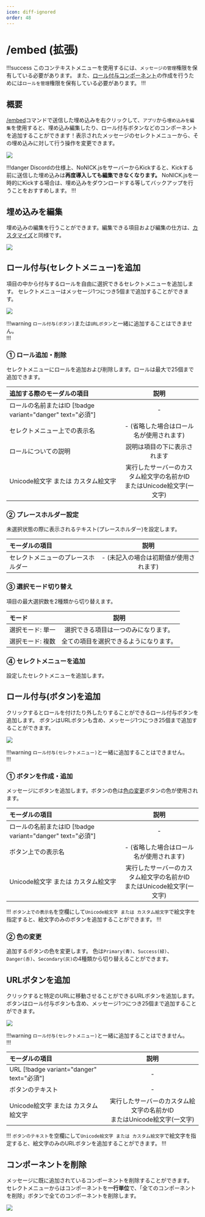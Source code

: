 ```yaml
---
icon: diff-ignored
order: 48
---
```


# /embed (拡張)
!!!success
このコンテキストメニューを使用するには、`メッセージの管理`権限を保有している必要があります。
また、[ロール付与コンポーネント](#ロール付与セレクトメニューを追加)の作成を行うためには`ロールを管理`権限を保有している必要があります。
!!!

## 概要
[/embed](/features/embed.md)コマンドで送信した埋め込みを右クリックして、`アプリ`から`埋め込みを編集`を使用すると、埋め込み編集したり、ロール付与ボタンなどのコンポーネントを追加することができます！表示されたメッセージのセレクトメニューから、その埋め込みに対して行う操作を変更できます。

![](/static/features/embed/9.png)

!!!danger
Discordの仕様上、NoNICK.jsをサーバーからKickすると、Kickする前に送信した埋め込みは**再度導入しても編集できなくなります。**
NoNICK.jsを一時的にKickする場合は、埋め込みをダウンロードする等してバックアップを行うことをおすすめします。
!!!

## 埋め込みを編集
埋め込みの編集を行うことができます。編集できる項目および編集の仕方は、[カスタマイズ](/features/embed.md/#カスタマイズ)と同様です。

![](/static/features/embed/11.png)

## ロール付与(セレクトメニュー)を追加
項目の中から付与するロールを自由に選択できるセレクトメニューを追加します。
セレクトメニューはメッセージ1つにつき5個まで追加することができます。

![](/static/features/embed/10.png)

!!!warning
`ロール付与(ボタン)`または`URLボタン`と一緒に追加することはできません。  
!!!

### ① ロール追加・削除
セレクトメニューにロールを追加および削除します。ロールは最大で25個まで追加できます。

追加する際のモーダルの項目                                 | 説明
:---                                                       | :---:
ロールの名前またはID [!badge variant="danger" text="必須"] | -
セレクトメニュー上での表示名                               | - (省略した場合はロール名が使用されます)
ロールについての説明                                       | 説明は項目の下に表示されます
Unicode絵文字 または カスタム絵文字                        | 実行したサーバーのカスタム絵文字の名前かID<br>またはUnicode絵文字(一文字)

### ② プレースホルダー設定
未選択状態の際に表示されるテキスト(プレースホルダー)を設定します。

モーダルの項目       | 説明
:---                 | :---:
セレクトメニューのプレースホルダー | - (未記入の場合は初期値が使用されます)

### ③ 選択モード切り替え
項目の最大選択数を2種類から切り替えます。

モード             | 説明
:---               | :---:
選択モード: 単一   | 選択できる項目は一つのみになります。
選択モード: 複数   | 全ての項目を選択できるようになります。

### ④ セレクトメニューを追加
設定したセレクトメニューを追加します。

## ロール付与(ボタン)を追加
クリックするとロールを付けたり外したりすることができるロール付与ボタンを追加します。
ボタンはURLボタンも含め、メッセージ1つにつき25個まで追加することができます。

![](/static/features/embed/12.png)

!!!warning
`ロール付与(セレクトメニュー)`と一緒に追加することはできません。  
!!!

### ① ボタンを作成・追加
メッセージにボタンを追加します。ボタンの色は[色の変更](#-色の変更)ボタンの色が使用されます。

モーダルの項目                                 | 説明
:---                                                       | :---:
ロールの名前またはID [!badge variant="danger" text="必須"] | -
ボタン上での表示名                                         | - (省略した場合はロール名が使用されます)
Unicode絵文字 または カスタム絵文字                        | 実行したサーバーのカスタム絵文字の名前かID<br>またはUnicode絵文字(一文字)

!!!
`ボタン上での表示名`を空欄にして`Unicode絵文字 または カスタム絵文字`で絵文字を指定すると、絵文字のみのボタンを追加することができます。
!!!

### ② 色の変更
追加するボタンの色を変更します。
色は`Primary(青)`、`Success(緑)`、`Danger(赤)`、`Secondary(灰)`の4種類から切り替えることができます。

## URLボタンを追加
クリックすると特定のURLに移動させることができるURLボタンを追加します。
ボタンはロール付与ボタンも含め、メッセージ1つにつき25個まで追加することができます。

![](/static/features/embed/13.png)

!!!warning
`ロール付与(セレクトメニュー)`と一緒に追加することはできません。  
!!!

モーダルの項目                            | 説明
:---                                      | :---:
URL [!badge variant="danger" text="必須"] | -
ボタンのテキスト                          | -
Unicode絵文字 または カスタム絵文字       | 実行したサーバーのカスタム絵文字の名前かID<br>またはUnicode絵文字(一文字)

!!!
`ボタンのテキスト`を空欄にして`Unicode絵文字 または カスタム絵文字`で絵文字を指定すると、絵文字のみのURLボタンを追加することができます。
!!!

## コンポーネントを削除
メッセージに既に追加されているコンポーネントを削除することができます。
セレクトメニューからはコンポーネントを**一行単位**で、「全てのコンポーネントを削除」ボタンで全てのコンポーネントを削除します。
 
![](/static/features/embed/14.png)